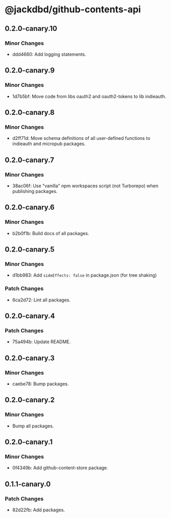 # @jackdbd/github-contents-api

## 0.2.0-canary.10

### Minor Changes

- ddd4660: Add logging statements.

## 0.2.0-canary.9

### Minor Changes

- 1d7b5bf: Move code from libs oauth2 and oauth2-tokens to lib indieauth.

## 0.2.0-canary.8

### Minor Changes

- d2ff71d: Move schema definitions of all user-defined functions to indieauth and micropub packages.

## 0.2.0-canary.7

### Minor Changes

- 38ac06f: Use "vanilla" npm workspaces script (not Turborepo) when publishing packages.

## 0.2.0-canary.6

### Minor Changes

- b2b0f1b: Build docs of all packages.

## 0.2.0-canary.5

### Minor Changes

- d1bb983: Add `sideEffects: false` in package.json (for tree shaking)

### Patch Changes

- 6ca2d72: Lint all packages.

## 0.2.0-canary.4

### Patch Changes

- 75a494b: Update README.

## 0.2.0-canary.3

### Minor Changes

- caebe78: Bump packages.

## 0.2.0-canary.2

### Minor Changes

- Bump all packages.

## 0.2.0-canary.1

### Minor Changes

- 0f4349b: Add github-content-store package.

## 0.1.1-canary.0

### Patch Changes

- 82d22fb: Add packages.
